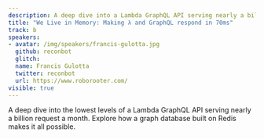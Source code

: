 ```yaml
---
description: A deep dive into a Lambda GraphQL API serving nearly a billion request a month. Explore how a graph database built on Redis makes it all possible.
title: "We Live in Memory: Making λ and GraphQL respond in 70ms"
track: b
speakers:
- avatar: /img/speakers/francis-gulotta.jpg
  github: reconbot
  glitch:
  name: Francis Gulotta
  twitter: reconbot
  url: https://www.roborooter.com/
visible: true
---
```


A deep dive into the lowest levels of a Lambda GraphQL API serving nearly a billion request a month. Explore how a graph database built on Redis makes it all possible.
